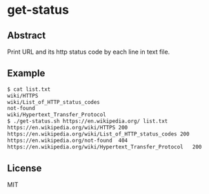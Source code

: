 # get-status

## Abstract

Print URL and its http status code by each line in text file.

## Example

```sh
$ cat list.txt
wiki/HTTPS
wiki/List_of_HTTP_status_codes
not-found
wiki/Hypertext_Transfer_Protocol
$ ./get-status.sh https://en.wikipedia.org/ list.txt
https://en.wikipedia.org/wiki/HTTPS	200
https://en.wikipedia.org/wiki/List_of_HTTP_status_codes	200
https://en.wikipedia.org/not-found	404
https://en.wikipedia.org/wiki/Hypertext_Transfer_Protocol	200
```

## License

MIT


